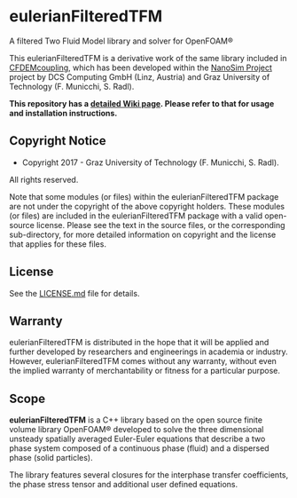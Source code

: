 eulerianFilteredTFM
==
A filtered Two Fluid Model library and solver for OpenFOAM®

This eulerianFilteredTFM is a derivative work of the same library included in [CFDEMcoupling](https://www.cfdem.com/cfdemcoupling), which has been developed within the 
[NanoSim Project](http://sintef.no/NanoSim) project by DCS Computing GmbH (Linz, Austria) and 
Graz University of Technology (F. Municchi, S. Radl).

__This repository has a [detailed Wiki page](https://github.com/fmuni/filteredTFM/wiki). Please refer to that for usage and installation instructions.__

Copyright Notice
------------------

- Copyright 2017 - Graz University of Technology (F. Municchi, S. Radl).

All rights reserved.

Note that some modules (or files) within the eulerianFilteredTFM package are not under the copyright of the above copyright holders. These modules (or files) are included in the eulerianFilteredTFM package with a valid open-source license. Please see the text in the source files, or the corresponding sub-directory, for more detailed information on copyright and the license that applies for these files.

License
-----------------
See the [LICENSE.md](LICENSE.md) file for details.

Warranty
-----------------
eulerianFilteredTFM is distributed in the hope that it will be applied and further developed by researchers and engineerings in academia or industry. However, eulerianFilteredTFM comes without any warranty, without even the implied warranty of merchantability or fitness for a particular purpose. 


Scope
---------------------------------------
__eulerianFilteredTFM__ is a C++ library based on the open source finite
 volume library OpenFOAM® developed to solve the three dimensional unsteady spatially averaged Euler-Euler equations that describe a two phase system composed of
 a continuous phase (fluid) and a dispersed phase (solid particles).

The library features several closures for the interphase transfer coefficients, the
phase stress tensor and additional user defined equations.

